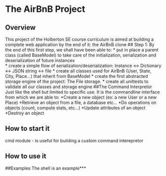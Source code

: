 # The AirBnB Project
## Overview

This project of the Holberton SE course curriculum is aimed at building a complete web application by the end of it: the AirBnB clone
    ## Step 1:
    By the end of this first step, we shall have been able to:
    * put in place a parent class (called BaseModel) to take care of the initialization, serialization and deserialization of future instances <br/>
    * create a simple flow of serialization/deserialization: Instance <-> Dictionary <-> JSON string <-> file
    * create all classes used for AirBnB (User, State, City, Place…) that inherit from BaseModel
    * create the first abstracted storage engine of the project: The File storage.
    * create all unittests to validate all our classes and storage engine
##The Command Interpretor
Just like the shell but limited to specific use. 
It is the commandline interface from which we are able to:
*Create a new object (ex: a new User or a new Place)
*Retrieve an object from a file, a database etc…
*Do operations on objects (count, compute stats, etc…)
*Update attributes of an object
*Destroy an object

## How to start it
cmd module - is useful for building a custom command interepretor
## How to use it

##Examples
The shell is an example***
    
